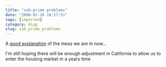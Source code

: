 ```yaml
---
title: "sub-prime problems"
date: "2008-01-18 16:17:51"
tags: [imported]
category: blog
slug: sub_prime_problems
---
```


A <a href="http://news.bbc.co.uk/2/hi/business/7073131.stm?src=rss">good explanation</a> of the mess we are in now...

I'm still hoping there will be enough adjustment in California to allow us to enter the housing market in a years time
